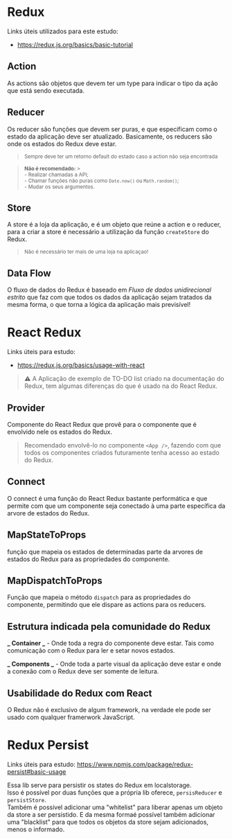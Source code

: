 # Redux

Links úteis utilizados para este estudo:

- https://redux.js.org/basics/basic-tutorial

## Action

As actions são objetos que devem ter um type para indicar o tipo da ação que está sendo executada.

## Reducer

Os reducer são funções que devem ser puras, e que especificam como o estado da aplicação deve ser atualizado.
Basicamente, os reducers são onde os estados do Redux deve estar.
<br>

> <sub>Sempre deve ter um retorno default do estado caso a action não seja encontrada</sub><br>

> <sub><b>Não é recomendado:</b> > <br> - Realizar chamadas a API;
> <br> - Chamar funções não puras como `Date.now()` ou `Math.random()`;
> <br> - Mudar os seus argumentos.
> </sub><br>

## Store

A store é a loja da aplicação, e é um objeto que reúne a action e o reducer, para a criar a store é necessário a utilização da função `createStore` do Redux.

> <sub>Não é necessário ter mais de uma loja na aplicaçao!</sub>

## Data Flow

O fluxo de dados do Redux é baseado em <i>Fluxo de dados unidirecional estrito</i> que faz com que todos os dados da aplicação sejam tratados da mesma forma, o que torna a lógica da aplicação mais previsível!

# React Redux

Links úteis para estudo:

- https://redux.js.org/basics/usage-with-react

> :warning: A Aplicação de exemplo de TO-DO list criado na documentação do Redux, tem algumas diferenças do que é usado na do React Redux.

## Provider

Componente do React Redux que provê para o componente que é envolvido nele os estados do Redux.

> Recomendado envolvê-lo no componente `<App />`, fazendo com que todos os componentes criados futuramente tenha acesso ao estado do Redux.

## Connect

O connect é uma função do React Redux bastante performática e que permite com que um componente seja conectado à uma parte específica da arvore de estados do Redux.

## MapStateToProps

função que mapeia os estados de determinadas parte da arvores de estados do Redux para as propriedades do componente.

## MapDispatchToProps

Função que mapeia o método `dispatch` para as propriedades do componente, permitindo que ele dispare as actions para os reducers.

## Estrutura indicada pela comunidade do Redux

**_ Container _** - Onde toda a regra do componente deve estar. Tais como comunicação com o Redux para ler e setar novos estados.

**_ Components _** - Onde toda a parte visual da aplicação deve estar e onde a conexão com o Redux deve ser somente de leitura.

## Usabilidade do Redux com React

O Redux não é exclusivo de algum framework, na verdade ele pode ser usado com qualquer framerwork JavaScript.

# Redux Persist

Links úteis para estudo: https://www.npmjs.com/package/redux-persist#basic-usage

Essa lib serve para persistir os states do Redux em localstorage. <br> Isso é possível por duas funções que a própria lib oferece, `persisReducer` e `persistStore`.
<br>
Também é possível adicionar uma "whitelist" para liberar apenas um objeto da store a ser persistido. E da mesma formaé possível também adicionar uma "blacklist" para que todos os objetos da store sejam adicionados, menos o informado.
